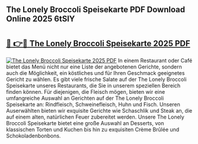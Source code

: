 ## The Lonely Broccoli Speisekarte PDF Download Online 2025 6tSlY

# <h2><a href="http://gc6ortd.nevu.top/?p=The+Lonely+Broccoli+Speisekarte">🔗 👉🔴 The Lonely Broccoli Speisekarte 2025 PDF</a></h2>

[![The Lonely Broccoli Speisekarte 2025 PDF](https://i.imgur.com/dBaPXMq.png)](http://gc6ortd.nevu.top/?p=The+Lonely+Broccoli+Speisekarte)
In einem Restaurant oder Café bietet das Menü nicht nur eine Liste der angebotenen Gerichte, sondern auch die Möglichkeit, ein köstliches und für Ihren Geschmack geeignetes Gericht zu wählen. Es gibt viele frische Salate auf der The Lonely Broccoli Speisekarte unseres Restaurants, die Sie in unserem speziellen Bereich finden können. Für diejenigen, die Fleisch mögen, bieten wir eine umfangreiche Auswahl an Gerichten auf der The Lonely Broccoli Speisekarte an: Rindfleisch, Schweinefleisch, Huhn und Fisch. Unseren Auserwählten bieten wir exquisite Gerichte wie Schaschlik und Steak an, die auf einem alten, natürlichen Feuer zubereitet werden. Unsere The Lonely Broccoli Speisekarte bietet eine große Auswahl an Desserts, von klassischen Torten und Kuchen bis hin zu exquisiten Crème Brûlée und Schokoladenbonbons.
